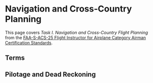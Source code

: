 # Navigation and Cross-Country Planning

This page covers *Task I. Navigation and Cross-Country Flight Planning* from the [FAA-S-ACS-25 Flight Instructor for Airplane Category Airman Certification Standards](https://www.faa.gov/training_testing/testing/acs/cfi_airplane_acs_25.pdf).

## Terms

<!--@include: ./docs/src/includes/navigation/terms.md | shift:2-->

<!--@include: ./docs/src/includes/altitudes.md | shift:2-->
<!--@include: ./docs/src/includes/airspeeds.md | shift:2-->

<!--@include: ./docs/src/includes/charts/overview.md | shift:1-->

<!--@include: ./docs/src/includes/charts/sectional.md | shift:2-->
<!--@include: ./docs/src/includes/charts/tac.md | shift:2-->
<!--@include: ./docs/src/includes/charts/flyway.md | shift:2-->
<!--@include: ./docs/src/includes/charts/wac.md | shift:2-->
<!--@include: ./docs/src/includes/charts/helicopter.md | shift:2-->
<!--@include: ./docs/src/includes/charts/altitude-figures.md | shift:2-->

<!--@include: ./docs/src/includes/charts/proper-and-current.md | shift:1-->

<!--@include: ./docs/src/includes/navigation/plotting-calcs-and-alts.md | shift:1-->

## Pilotage and Dead Reckoning

<!--@include: ./docs/src/includes/navigation/pilotage-dead-reckoning.md | shift:2-->

<!--@include: ./docs/src/includes/navigation/radio-nav-basics.md | shift:1-->
<!--@include: ./docs/src/includes/navigation/diversion.md | shift:1-->
<!--@include: ./docs/src/includes/navigation/lost-procedures.md | shift:1-->
<!--@include: ./docs/src/includes/navigation/fuel-calcs.md | shift:1-->
<!--@include: ./docs/src/includes/navigation/flight-log.md | shift:1-->
<!--@include: ./docs/src/includes/navigation/weather-check.md | shift:1-->
<!--@include: ./docs/src/includes/navigation/flight-plan.md | shift:1-->
<!--@include: ./docs/src/includes/navigation/references.md | shift:1-->
